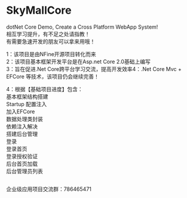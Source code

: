 # SkyMallCore
dotNet Core Demo, Create a Cross Platform WebApp System!</br>
相互学习提升，有不足之处请指教！</br>
有需要急速开发的朋友可以拿来用哦！</br>

1：该项目是由NFine开源项目转化而来 </br>
2：该项目基本框架开发平台是在Asp.net Core 2.0基础上编写</br>
3：旨在促进.Net Core跨平台学习交流，提高开发效率4：.Net Core Mvc + EFCore 等技术，该项目仍会继续完善！</br>

4：根据【基础项目进度】包含：</br>
基本框架结构搭建</br>
Startup 配置注入</br>
加入EFCore</br>
数据处理类封装</br>
依赖注入解决</br>
搭建后台管理</br>
登录</br>
登录首页</br>
登录授权验证</br>
后台首页加载</br>
后台管理员列表</br>

<img src="https://images2018.cnblogs.com/blog/625285/201805/625285-20180516113528690-243494602.png" alt="">

企业级应用项目交流群：786465471
<p><img src="https://images2018.cnblogs.com/blog/625285/201805/625285-20180525202029905-148589805.png" alt=""></p>
